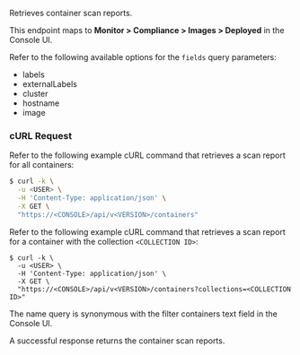 Retrieves container scan reports.

This endpoint maps to **Monitor > Compliance > Images > Deployed** in the Console UI.

Refer to the following available options for the `fields` query parameters:
* labels
* externalLabels
* cluster
* hostname
* image

### cURL Request

Refer to the following example cURL command that retrieves a scan report for all containers:

```bash
$ curl -k \
  -u <USER> \
  -H 'Content-Type: application/json' \
  -X GET \
  "https://<CONSOLE>/api/v<VERSION>/containers"
```

Refer to the following example cURL command that retrieves a scan report for a container with the collection `<COLLECTION ID>`:

```
$ curl -k \
  -u <USER> \
  -H 'Content-Type: application/json' \
  -X GET \
  "https://<CONSOLE>/api/v<VERSION>/containers?collections=<COLLECTION ID>"
```
The name query is synonymous with the filter containers text field in the Console UI.

A successful response returns the container scan reports.
